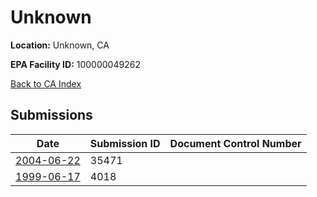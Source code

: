 # Unknown

**Location:** Unknown, CA

**EPA Facility ID:** 100000049262

[Back to CA Index](../../index.md)

## Submissions

| Date | Submission ID | Document Control Number |
|------|--------------|-------------------------|
| [2004-06-22](submissions/35471.md) | 35471 |  |
| [1999-06-17](submissions/4018.md) | 4018 |  |

